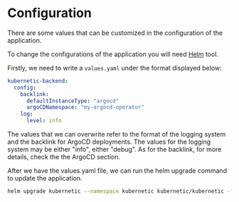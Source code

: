 # Configuration

There are some values that can be customized in the configuration of the application. 

To change the configurations of the application you will need [Helm] tool. 

[Helm]: https://helm.sh/
Firstly, we need to write a `values.yaml` under the format displayed below:

```yaml
kubernetic-backend:
  config:
    backlink:
      defaultInstanceType: "argocd"
      argoCDNamespace: "my-argocd-operator"
    log:
      level: info
```

The values that we can overwrite refer to the format of the logging system and the backlink for ArgoCD deployments. The values for the logging system may be either "info", either "debug". As for the backlink, for more details, check the the ArgoCD section.

After we have the values.yaml file, we can run the helm upgrade command to update the application.

```sh
helm upgrade kubernetic --namespace kubernetic kubernetic/kubernetic -f values.yaml
```